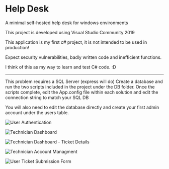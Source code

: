 # Help Desk
A minimal self-hosted help desk for windows environments

This project is developed using Visual Studio Community 2019

This application is my first c# project, it is not intended to be used in production!

Expect security vulnerabilities, badly written code and inefficient functions.

I think of this as my way to learn and test C# code.  :D

-----------------------------------------------------------------------------------------

This problem requires a SQL Server (express will do)
Create a database and run the two scripts included in the project under the DB folder.
Once the scripts complete, edit the App.config file within each solution and edit the connection string to match your SQL DB

You will also need to edit the database directly and create your first admin account under the users table.

![User Authentication](https://i.imgur.com/MI1M50A.png)

![Technician Dashboard](https://i.imgur.com/AW9wbh6.png)

![Technician Dashboard - Ticket Details](https://i.imgur.com/GYTzJ7F.png)

![Technician Account Managment](https://i.imgur.com/UiVcV23.png)

![User Ticket Submission Form](https://i.imgur.com/v3LAh5l.png)
